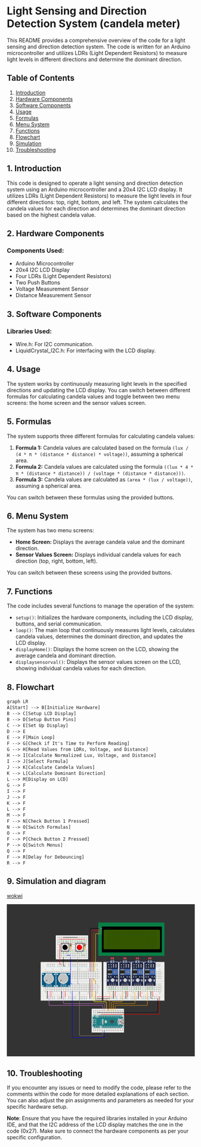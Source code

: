 # Light Sensing and Direction Detection System (candela meter)

This README provides a comprehensive overview of the code for a light sensing and direction detection system. The code is written for an Arduino microcontroller and utilizes LDRs (Light Dependent Resistors) to measure light levels in different directions and determine the dominant direction.

## Table of Contents

1. [Introduction](#introduction)
2. [Hardware Components](#hardware-components)
3. [Software Components](#software-components)
4. [Usage](#usage)
5. [Formulas](#formulas)
6. [Menu System](#menu-system)
7. [Functions](#functions)
8. [Flowchart](#flowchart)
9. [Simulation](#simulation)
10. [Troubleshooting](#troubleshooting)

## 1. Introduction

This code is designed to operate a light sensing and direction detection system using an Arduino microcontroller and a 20x4 I2C LCD display. It utilizes LDRs (Light Dependent Resistors) to measure the light levels in four different directions: top, right, bottom, and left. The system calculates the candela values for each direction and determines the dominant direction based on the highest candela value.

## 2. Hardware Components

### Components Used:

- Arduino Microcontroller
- 20x4 I2C LCD Display
- Four LDRs (Light Dependent Resistors)
- Two Push Buttons
- Voltage Measurement Sensor
- Distance Measurement Sensor

## 3. Software Components

### Libraries Used:

- Wire.h: For I2C communication.
- LiquidCrystal_I2C.h: For interfacing with the LCD display.

## 4. Usage

The system works by continuously measuring light levels in the specified directions and updating the LCD display. You can switch between different formulas for calculating candela values and toggle between two menu screens: the home screen and the sensor values screen.

## 5. Formulas

The system supports three different formulas for calculating candela values:

1. **Formula 1:** Candela values are calculated based on the formula `(lux / (4 * π * (distance * distance) * voltage))`, assuming a spherical area.
2. **Formula 2:** Candela values are calculated using the formula `((lux * 4 * π * (distance * distance)) / (voltage * (distance * distance)))`.
3. **Formula 3:** Candela values are calculated as `(area * (lux / voltage))`, assuming a spherical area.

You can switch between these formulas using the provided buttons.

## 6. Menu System

The system has two menu screens:

- **Home Screen:** Displays the average candela value and the dominant direction.
- **Sensor Values Screen:** Displays individual candela values for each direction (top, right, bottom, left).

You can switch between these screens using the provided buttons.

## 7. Functions

The code includes several functions to manage the operation of the system:

- `setup()`: Initializes the hardware components, including the LCD display, buttons, and serial communication.
- `loop()`: The main loop that continuously measures light levels, calculates candela values, determines the dominant direction, and updates the LCD display.
- `displayHome()`: Displays the home screen on the LCD, showing the average candela and dominant direction.
- `displaysensorval()`: Displays the sensor values screen on the LCD, showing individual candela values for each direction.

## 8. Flowchart

```mermaid
graph LR
A[Start] --> B[Initialize Hardware]
B --> C[Setup LCD Display]
B --> D[Setup Button Pins]
C --> E[Set Up Display]
D --> E
E --> F[Main Loop]
F --> G[Check if It's Time to Perform Reading]
G --> H[Read Values from LDRs, Voltage, and Distance]
H --> I[Calculate Normalized Lux, Voltage, and Distance]
I --> J[Select Formula]
J --> K[Calculate Candela Values]
K --> L[Calculate Dominant Direction]
L --> M[Display on LCD]
G --> F
I --> F
J --> F
K --> F
L --> F
M --> F
F --> N[Check Button 1 Pressed]
N --> O[Switch Formulas]
O --> F
F --> P[Check Button 2 Pressed]
P --> Q[Switch Menus]
Q --> F
F --> R[Delay for Debouncing]
R --> F
```

## 9. Simulation and diagram

[wokwi](https://wokwi.com/projects/379985688564603905)

![diagram](img/01.png)

## 10. Troubleshooting

If you encounter any issues or need to modify the code, please refer to the comments within the code for more detailed explanations of each section. You can also adjust the pin assignments and parameters as needed for your specific hardware setup.

**Note**: Ensure that you have the required libraries installed in your Arduino IDE, and that the I2C address of the LCD display matches the one in the code (0x27). Make sure to connect the hardware components as per your specific configuration.
